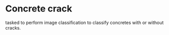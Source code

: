 # Concrete crack
 tasked to  perform image classification to classify concretes with or without cracks.
